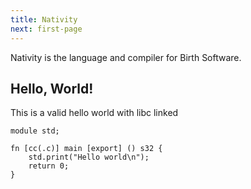 ```yaml
---
title: Nativity
next: first-page
---
```


Nativity is the language and compiler for Birth Software.

## Hello, World!

This is a valid hello world with libc linked

```nat {filename="main.nat"}
module std;

fn [cc(.c)] main [export] () s32 {
    std.print("Hello world\n");
    return 0;
}
```
